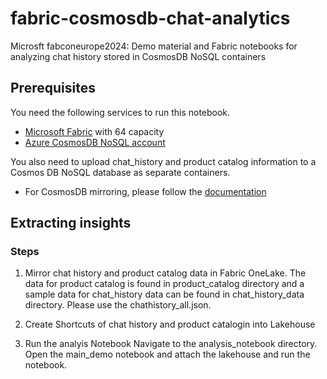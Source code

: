 # fabric-cosmosdb-chat-analytics
Microsft fabconeurope2024: Demo material and Fabric notebooks for analyzing chat history stored in CosmosDB NoSQL containers

## Prerequisites

You need the following services to run this notebook.

- [Microsoft Fabric](https://aka.ms/fabric/getting-started) with 64 capacity
- [Azure CosmosDB NoSQL account](https://learn.microsoft.com/en-us/azure/cosmos-db/nosql/quickstart-portal)

You also need to upload chat_history and product catalog information to a Cosmos DB NoSQL database as separate containers. 
- For CosmosDB mirroring, please follow the [documentation](https://learn.microsoft.com/en-us/fabric/database/mirrored-database/azure-cosmos-db)


## Extracting insights


### Steps
1) Mirror chat history and product catalog data in Fabric OneLake. 
The data for product catalog is found in product_catalog directory and a sample data for chat_history data can be found in chat_history_data directory. Please use the chathistory_all.json. 

2) Create Shortcuts of chat history and product catalogin into Lakehouse

3) Run the analyis Notebook
Navigate to the analysis_notebook directory. 
Open the main_demo notebook and attach the lakehouse and run the notebook. 

